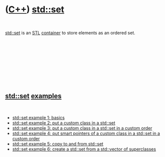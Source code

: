 
 

 

 

 

 

([C++](Cpp.md)) [std::set](CppStdSet.md)
=======================================

 

[std::set](CppStdSet.md) is an [STL](CppStl.md)
[container](CppContainer.md) to store elements as an ordered set.

 

 

 

 

 

[std::set](CppStdSet.md) [examples](CppExample.md)
-------------------------------------------------

 

-   [std::set example 1: basics](\%22CppStdSetExample1.htm\%22)
-   [std::set example 2: put a custom class in a
    std::set](\%22CppStdSetExample2.htm\%22)
-   [std::set example 3: put a custom class in a std::set in a custom
    order](\%22CppStdSetExample3.htm\%22)
-   [std::set example 4: put smart pointers of a custom class in a
    std::set in a custom order](\%22CppStdSetExample4.htm\%22)
-   [std::set example 5: copy to and from
    std::set](\%22CppStdSetExample5.htm\%22)
-   [std::set example 6: create a std::set from a std::vector of
    superclasses](\%22CppStdSetExample6.htm\%22)

 

 

 

 

 

 

